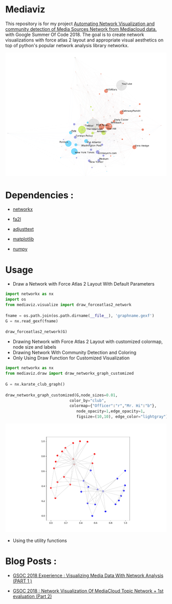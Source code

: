 # Mediaviz

This repository is for my project [Automating Network Visualization and community detection of Media Sources Network from Mediacloud data.](https://summerofcode.withgoogle.com/projects/#6265196406898688)  with Google Summer Of Code 2018. The goal is to create network visualizations with force atlas 2 layout and appropriate visual aesthetics on top of python's popular network analysis library networkx. 

![Deep State Network](assets/deep_state.png)



# Dependencies : 

* [networkx](https://networkx.github.io)

* [fa2l](https://github.com/bosiakov/fa2l/tree/master/fa2l)

* [adjusttext](http://adjusttext.readthedocs.io)

* [matplotlib](https://matplotlib.org)

* [numpy](http://www.numpy.org/)


# Usage

* Draw a Network with Force Atlas 2 Layout With Default Parameters

```python
import networkx as nx
import os
from mediaviz.visualize import draw_forceatlas2_network

fname = os.path.join(os.path.dirname(__file__), 'graphname.gexf')
G = nx.read_gexf(fname)

draw_forceatlas2_network(G)
```



* Drawing Network with Force Atlas 2 Layout with customized colormap, node size and labels
* Drawing Network With Community Detection and Coloring
* Only Using Draw Function for Customized Visualization

```python
import networkx as nx
from mediaviz.draw import draw_networkx_graph_customized

G = nx.karate_club_graph()

draw_networkx_graph_customized(G,node_sizes=0.01,
							color_by="club",
							colormap={"Officer":"r","Mr. Hi":"b"},
                               node_opacity=1,edge_opacity=1, 
                               figsize=(10,10), edge_color="lightgray")
```

![](assets/only_drawing.png)

* Using the utility functions 



# Blog Posts : 

* [GSOC 2018 Experience : Visualizing Media Data With Network Analysis (PART 1 )](https://medium.com/learning-machine-learning/gsoc-2018-experience-visualizing-media-data-with-network-analysis-part-1-c4ba4b76b1aa)

* [GSOC 2018 : Network Visualization Of MediaCloud Topic Network + 1st evaluation (Part 2)](https://medium.com/learning-machine-learning/gsoc-2018-network-visualization-of-mediacloud-topic-network-1st-evaluation-part-2-ca72e25a88d5)
